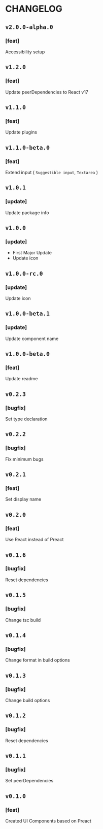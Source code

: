 # CHANGELOG

## `v2.0.0-alpha.0`

### [feat]
Accessibility setup

## `v1.2.0`

### [feat]
Update peerDependencies to React v17

## `v1.1.0`

### [feat]
Update plugins

## `v1.1.0-beta.0`

### [feat]
Extend input ( `Suggestible input`, `Textarea` )

## `v1.0.1`

### [update]
Update package info

## `v1.0.0`

### [update]
- First Major Update
- Update icon

## `v1.0.0-rc.0`

### [update]
Update icon

## `v1.0.0-beta.1`

### [update]
Update component name

## `v1.0.0-beta.0`

### [feat]
Update readme

## `v0.2.3`

### [bugfix]
Set type declaration

## `v0.2.2`

### [bugfix]
Fix minimum bugs

## `v0.2.1`

### [feat]
Set display name

## `v0.2.0`

### [feat]
Use React instead of Preact

## `v0.1.6`

### [bugfix]
Reset dependencies

## `v0.1.5`

### [bugfix]
Change tsc build

## `v0.1.4`

### [bugfix]
Change format in build options

## `v0.1.3`

### [bugfix]
Change build options

## `v0.1.2`

### [bugfix]
Reset dependencies

## `v0.1.1`

### [bugfix]
Set peerDependencies

## `v0.1.0`

### [feat]
Created UI Components based on Preact

